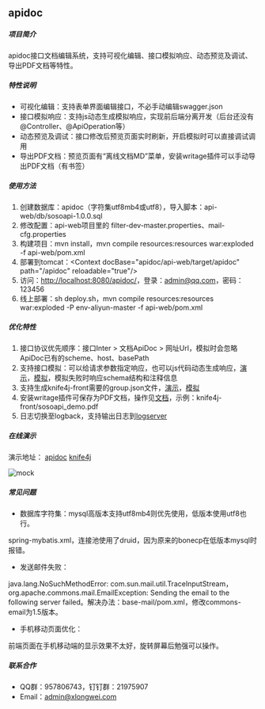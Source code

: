 ## apidoc

##### 项目简介
apidoc接口文档编辑系统，支持可视化编辑、接口模拟响应、动态预览及调试、导出PDF文档等特性。

##### 特性说明
  - 可视化编辑：支持表单界面编辑接口，不必手动编辑swagger.json
  - 接口模拟响应：支持js动态生成模拟响应，实现前后端分离开发（后台还没有@Controller、@ApiOperation等）
  - 动态预览及调试：接口修改后预览页面实时刷新，开启模拟时可以直接调试调用
  - 导出PDF文档：预览页面有“离线文档MD”菜单，安装writage插件可以手动导出PDF文档（有书签）

##### 使用方法
1. 创建数据库：apidoc（字符集utf8mb4或utf8），导入脚本：api-web/db/sosoapi-1.0.0.sql
2. 修改配置：api-web项目里的 filter-dev-master.properties、mail-cfg.properties
3. 构建项目：mvn install，mvn compile resources:resources war:exploded -f api-web/pom.xml
4. 部署到tomcat：&lt;Context docBase="apidoc/api-web/target/apidoc" path="/apidoc" reloadable="true"/&gt;
5. 访问：[http://localhost:8080/apidoc/](http://localhost:8080/apidoc/)，登录：admin@qq.com，密码：123456
6. 线上部署：sh deploy.sh，mvn compile resources:resources war:exploded -P env-aliyun-master -f api-web/pom.xml

##### 优化特性
1. 接口协议优先顺序：接口Inter > 文档ApiDoc > 网址Url，模拟时会忽略ApiDoc已有的scheme、host、basePath
2. 支持接口模拟：可以给请求参数指定响应，也可以js代码动态生成响应，[演示](https://api.xlongwei.com/apidoc/pass/apidoc/demo.htm?doc=1)，[模拟](https://api.xlongwei.com/apidoc/pass/apidoc/demo.htm?doc=1&mock=true)，模拟失败时响应schema结构和注释信息
3. 支持生成knife4j-front需要的group.json文件，[演示](https://api.xlongwei.com/swagger/doc.html?doc=1)，[模拟](https://api.xlongwei.com/swagger/doc.html?doc=1&mock=true)
4. 安装writage插件可保存为PDF文档，操作见[文档](https://api.xlongwei.com/doku.php?id=tools:swagger)，示例：knife4j-front/sosoapi_demo.pdf
5. 日志切换至logback，支持输出日志到[logserver](https://gitee.com/xlongwei/logserver)

##### 在线演示
演示地址：
[apidoc](https://api.xlongwei.com/apidoc/)
[knife4j](https://api.xlongwei.com/swagger/doc.html)

![mock](http://t.xlongwei.com/images/apidoc/mock.png)

##### 常见问题
 - 数据库字符集：mysql高版本支持utf8mb4则优先使用，低版本使用utf8也行。

spring-mybatis.xml，连接池使用了druid，因为原来的bonecp在低版本mysql时报错。

 - 发送邮件失败：

java.lang.NoSuchMethodError: com.sun.mail.util.TraceInputStream，org.apache.commons.mail.EmailException: Sending the email to the following server failed。解决办法：base-mail/pom.xml，修改commons-email为1.5版本。

  - 手机移动页面优化：

前端页面在手机移动端的显示效果不太好，旋转屏幕后勉强可以操作。

##### 联系合作
  - QQ群：957806743，钉钉群：21975907
  - Email：admin@xlongwei.com
